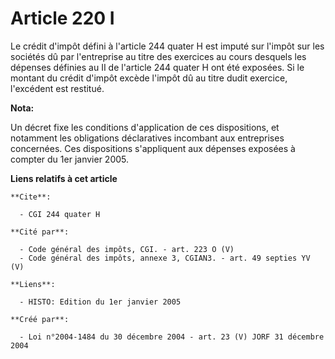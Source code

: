 # Article 220 I

Le crédit d'impôt défini à l'article 244 quater H est imputé sur l'impôt sur les sociétés dû par l'entreprise au titre des
exercices au cours desquels les dépenses définies au II de l'article 244 quater H ont été exposées. Si le montant du crédit
d'impôt excède l'impôt dû au titre dudit exercice, l'excédent est restitué.

**Nota:**

Un décret fixe les conditions d'application de ces dispositions, et notamment les obligations déclaratives incombant aux
entreprises concernées. Ces dispositions s'appliquent aux dépenses exposées à compter du 1er janvier 2005.

**Liens relatifs à cet article**

	**Cite**:

	  - CGI 244 quater H

	**Cité par**:

	  - Code général des impôts, CGI. - art. 223 O (V)
	  - Code général des impôts, annexe 3, CGIAN3. - art. 49 septies YV (V)

	**Liens**:

	  - HISTO: Edition du 1er janvier 2005

	**Créé par**:

	  - Loi n°2004-1484 du 30 décembre 2004 - art. 23 (V) JORF 31 décembre 2004
